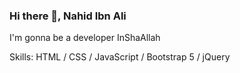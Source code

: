 ### Hi there 👋, Nahid Ibn Ali
I'm gonna be a developer InShaAllah

Skills: HTML / CSS / JavaScript / Bootstrap 5 / jQuery
